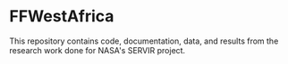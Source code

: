 # FFWestAfrica
This repository contains code, documentation, data, and results from the research work done for NASA's SERVIR project.
